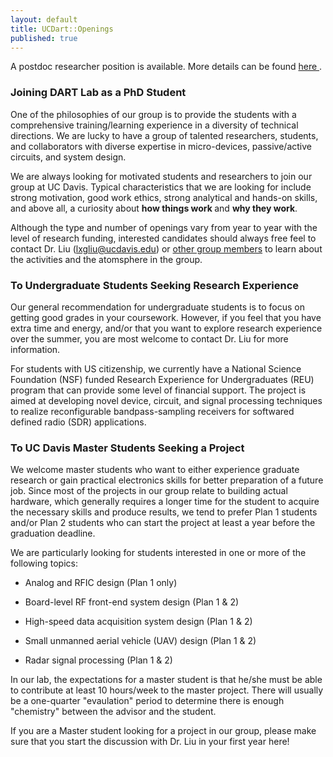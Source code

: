 ```yaml
---
layout: default
title: UCDart::Openings
published: true
---
```

<div class="alert alert-danger">
    A postdoc researcher position is available. More details can be found <a href="postdoc-cm.html"> here </a>.
</div>

<!---
<div class="alert alert-info">
    A Ph.D. position is available for Fall 2017. Strong analytical capabilities and a background in analog and/or radio frequency IC are preferred.
</div>
-->

### Joining DART Lab as a PhD Student

One of the philosophies of our group is to provide the students with a comprehensive training/learning experience in a diversity of technical directions. We are lucky to have a group of talented researchers, students, and collaborators with diverse expertise in micro-devices, passive/active circuits, and system design. 

We are always looking for motivated students and researchers to join our group at UC Davis. Typical characteristics that we are looking for include strong motivation, good work ethics, strong analytical and hands-on skills, and above all, a curiosity about <strong>how things work </strong> and <strong>why they work</strong>. 

Although the type and number of openings vary from year to year with the level of research funding, interested candidates should always free feel to contact Dr. Liu (lxgliu@ucdavis.edu) or [other group members](/people/) to learn about the activities and the atomsphere in the group. 

### To Undergraduate Students Seeking Research Experience

Our general recommendation for undergraduate students is to focus on getting good grades in your coursework. However, if you feel that you have extra time and energy, and/or that you want to explore research experience over the summer, you are most welcome to contact Dr. Liu for more information. 

For students with US citizenship, we currently have a National Science Foundation (NSF) funded Research Experience for Undergraduates (REU) program that can provide some level of financial support. The project is aimed at developing novel device, circuit, and signal processing techniques to realize reconfigurable bandpass-sampling receivers for softwared defined radio (SDR) applications. 

### To UC Davis Master Students Seeking a Project

We welcome master students who want to either experience graduate research or gain practical electronics skills for better preparation of a future job. Since most of the projects in our group relate to building actual hardware, which generally requires a longer time for the student to acquire the necessary skills and produce results, we tend to prefer Plan 1 students and/or Plan 2 students who can start the project at least a year before the graduation deadline. 

We are particularly looking for students interested in one or more of the following topics:

 - Analog and RFIC design (Plan 1 only)
 
 - Board-level RF front-end system design (Plan 1 & 2)
 
 - High-speed data acquisition system design (Plan 1 & 2)
 
 - Small unmanned aerial vehicle (UAV) design (Plan 1 & 2)
 
 - Radar signal processing (Plan 1 & 2)

In our lab, the expectations for a master student is that he/she must be able to contribute at least 10 hours/week to the master project. There will usually be a one-quarter "evaulation" period to determine there is enough "chemistry" between the advisor and the student. 

If you are a Master student looking for a project in our group, please make sure that you start the discussion with Dr. Liu in your first year here!
